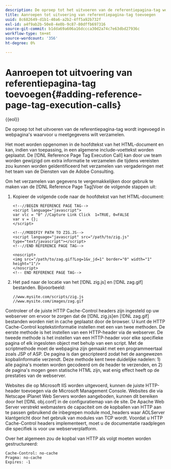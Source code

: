 ```yaml
---
description: De oproep tot het uitvoeren van de referentiepagina-tag wordt ingevoegd in webpagina's waarvoor u meetgegevens wilt verzamelen.
title: Aanroepen tot uitvoering van referentiepagina-tag toevoegen
uuid: 8c682649-d1b1-40a6-a2b2-4ff5a92b732f
exl-id: a4f9ab2b-50e8-4e0b-9c87-80dffb697316
source-git-commit: b1dda69a606a16dccca30d2a74c7e63dbd27936c
workflow-type: tm+mt
source-wordcount: '356'
ht-degree: 0%

---
```


# Aanroepen tot uitvoering van referentiepagina-tag toevoegen{#adding-reference-page-tag-execution-calls}

{{eol}}

De oproep tot het uitvoeren van de referentiepagina-tag wordt ingevoegd in webpagina&#39;s waarvoor u meetgegevens wilt verzamelen.

Het moet worden opgenomen in de hoofdtekst van het HTML-document en kan, indien van toepassing, in een algemene include-voettekst worden geplaatst. De [!DNL Reference Page Tag Execution Call] kan door uw team worden gewijzigd om extra informatie te verzamelen die tijdens vereisten zou kunnen worden geïdentificeerd het verzamelen van vergaderingen met het team van de Diensten van de Adobe Consulting.

Om het verzamelen van gegevens te vergemakkelijken door gebruik te maken van de [!DNL Reference Page Tag]Voer de volgende stappen uit:

1. Kopieer de volgende code naar de hoofdtekst van het HTML-document:

   ```
   <!--//BEGIN REFERENCE PAGE TAG--> 
   <script language="javascript"> 
   var vlc = "0" //Capture Link Click  1=TRUE, 0=FALSE 
   var v = {}; 
   </script> 
   
   <!--//MODIFIY PATH TO ZIG.JS--> 
   <script language="javascript" src="/path/to/zig.js" type="text/javascript"></script> 
   <!--//END REFERENCE PAGE TAG--> 
   
   <noscript> 
   <img src="/path/to/zag.gif?Log=1&v_jd=1" border="0" width="1" height="1"/> 
   </noscript> 
   <!-- END REFERENCE PAGE TAG-->
   ```

1. Het pad naar de locatie van het [!DNL zig.js] en [!DNL zag.gif] bestanden. Bijvoorbeeld:

   ```
   //www.mysite.com/scripts/zig.js 
   //www.mysite.com/images/zag.gif 
   ```

Controleer of de juiste HTTP Cache-Control headers zijn ingesteld op uw webserver om ervoor te zorgen dat de [!DNL zig.js]en [!DNL zag.gif] bestanden worden niet in cache geplaatst door de browser. U kunt de HTTP Cache-Control koptekstinformatie instellen met een van twee methoden. De eerste methode is het instellen van een HTTP-header via de webserver. De tweede methode is het instellen van een HTTP-header voor elke specifieke pagina of elk ingesloten object met behulp van een script. Met de scriptmethode moet de webpagina zijn gemaakt met een programmeertaal zoals JSP of ASP. De pagina is dan gescripteerd zodat het de aangewezen kopbalinformatie verzendt. Deze methode kent twee duidelijke nadelen: 1) alle pagina&#39;s moeten worden gecodeerd om de header te verzenden, en 2) de pagina&#39;s mogen geen statische HTML zijn, wat enig effect heeft op de prestaties van de webserver.

Websites die op Microsoft IIS worden uitgevoerd, kunnen de juiste HTTP-header toevoegen via de Microsoft Management Console. Websites die via Netscape iPlanet Web Servers worden aangeboden, kunnen dit bereiken door het [!DNL obj.conf] in de configuratiemap van de site. De Apache Web Server verstrekt webmasters de capaciteit om de kopballen van HTTP aan te passen gebruikend de inbegrepen module mod_headers waar AOLServer klantgericht door het gebruik van modules van TCP wordt. Voordat u HTTP Cache-Control headers implementeert, moet u de documentatie raadplegen die specifiek is voor uw webserverplatform.

Over het algemeen zou de kopbal van HTTP als volgt moeten worden gestructureerd:

```
Cache-Control: no-cache 
Pragma: no-cache 
Expires: -1
```
